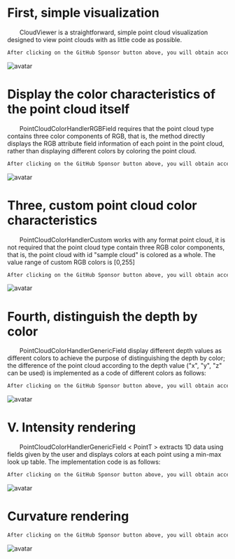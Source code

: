 #  First, simple visualization 

   CloudViewer is a straightforward, simple point cloud visualization designed to view point clouds with as little code as possible. 

  ```python  
After clicking on the GitHub Sponsor button above, you will obtain access permissions to my private code repository ( https://github.com/slowlon/my_code_bar ) to view this blog code. By searching the code number of this blog, you can find the code you need, code number is: 2024020309574452156
  ```  
 ![avatar]( b3d08e8c4db0438e8a2224262a6a194d.png) 

#  Display the color characteristics of the point cloud itself 

   PointCloudColorHandlerRGBField requires that the point cloud type contains three color components of RGB, that is, the method directly displays the RGB attribute field information of each point in the point cloud, rather than displaying different colors by coloring the point cloud. 

  ```python  
After clicking on the GitHub Sponsor button above, you will obtain access permissions to my private code repository ( https://github.com/slowlon/my_code_bar ) to view this blog code. By searching the code number of this blog, you can find the code you need, code number is: 2024020309574452156
  ```  
 ![avatar]( 6691b4cc66694cb898a0841446107257.png) 

#  Three, custom point cloud color characteristics 

   PointCloudColorHandlerCustom works with any format point cloud, it is not required that the point cloud type contain three RGB color components, that is, the point cloud with id "sample cloud" is colored as a whole. The value range of custom RGB colors is [0,255] 

  ```python  
After clicking on the GitHub Sponsor button above, you will obtain access permissions to my private code repository ( https://github.com/slowlon/my_code_bar ) to view this blog code. By searching the code number of this blog, you can find the code you need, code number is: 2024020309574452156
  ```  
 ![avatar]( e607128b1a404a309050f284064fdbb1.png) 

#  Fourth, distinguish the depth by color 

   PointCloudColorHandlerGenericField display different depth values as different colors to achieve the purpose of distinguishing the depth by color; the difference of the point cloud according to the depth value ("x", "y", "z" can be used) is implemented as a code of different colors as follows: 

  ```python  
After clicking on the GitHub Sponsor button above, you will obtain access permissions to my private code repository ( https://github.com/slowlon/my_code_bar ) to view this blog code. By searching the code number of this blog, you can find the code you need, code number is: 2024020309574452156
  ```  
 ![avatar]( f14e3005ba2340cf80d404a85d2f66b8.png) 

#  V. Intensity rendering 

   PointCloudColorHandlerGenericField < PointT > extracts 1D data using fields given by the user and displays colors at each point using a min-max look up table. The implementation code is as follows: 

  ```python  
After clicking on the GitHub Sponsor button above, you will obtain access permissions to my private code repository ( https://github.com/slowlon/my_code_bar ) to view this blog code. By searching the code number of this blog, you can find the code you need, code number is: 2024020309574452156
  ```  
 ![avatar]( 5bbbae4fa48b4cc8919c19c5bcef755d.png) 

#  Curvature rendering 

  ```python  
After clicking on the GitHub Sponsor button above, you will obtain access permissions to my private code repository ( https://github.com/slowlon/my_code_bar ) to view this blog code. By searching the code number of this blog, you can find the code you need, code number is: 2024020309574452156
  ```  
 ![avatar]( 79efa3c53de7445db7d3681185acb8a4.png) 

